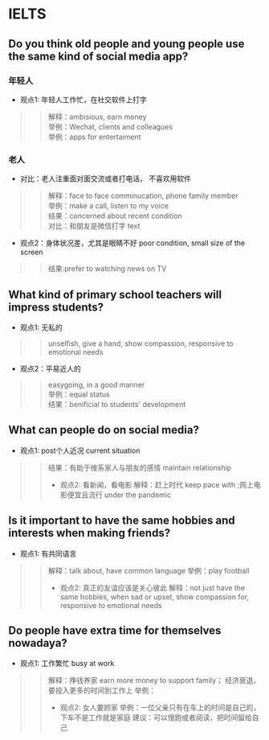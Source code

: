 # IELTS
## Do you think old people and young people use the same kind of social media app?
### 年轻人
* 观点1: 年轻人工作忙，在社交软件上打字<br>
>> 解释：ambisious, earn money<br>
>> 举例：Wechat, clients and colleagues<br>
>> 举例：apps for entertaiment<br>
### 老人
* 对比：老人注重面对面交流或者打电话， 不喜欢用软件<br>
>> 解释：face to face comminucation, phone family member<br>
>> 举例：make a call, listen to my voice<br>
>> 结果：concerned about recent condition<br>
>> 对比：和朋友是微信打字 text
* 观点2：身体状况差，尤其是眼睛不好 poor condition, small size of the screen<br>
>> 结果:prefer to watching news on TV
## What kind of primary school teachers will impress students?
* 观点1: 无私的
>> unselfish, give a hand, show compassion, responsive to emotional needs
* 观点2：平易近人的
>> easygoing, in a good manner<br>
>> 举例：equal status<br>
>> 结果：benificial to students' development 
## What can people do on social media?
* 观点1: post个人近况 current situation
>> 结果：有助于维系家人与朋友的感情 maintain relationship  
>> * 观点2: 看新闻，看电影
>> 解释：赶上时代 keep pace with ;网上电影便宜且流行 under the pandemic 
## Is it important to have the same hobbies and interests when making friends?
* 观点1: 有共同语言
>> 解释：talk about, have common language
>> 举例：play football  
>> * 观点2: 真正的友谊应该是关心彼此
>> 解释：not just have the same hobbies, when sad or upset, show compassion for, responsive to emotional needs
## Do people have extra time for themselves nowadaya?
* 观点1: 工作繁忙 busy at work
>> 解释：挣钱养家 earn more money to support family； 经济衰退，要投入更多的时间到工作上
>> 举例：  
>> * 观点2: 女人要顾家
>> 举例：一位父亲只有在车上的时间是自己的，下车不是工作就是家庭
>> 建议：可以慢跑或者阅读，把时间留给自己

